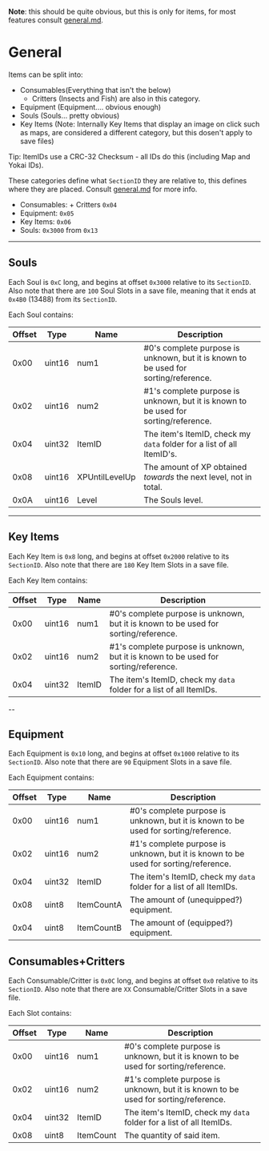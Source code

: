 **Note**: this should be quite obvious, but this is only for items, for most features consult [general.md](https://github.com/n123git/YWSaveEditor/blob/main/docs/general.md).

# General

Items can be split into:
* Consumables(Everything that isn't the below)
    * Critters (Insects and Fish) are also in this category.
* Equipment (Equipment.... obvious enough)
* Souls (Souls... pretty obvious)
* Key Items (Note: Internally Key Items that display an image on click such as maps, are considered a different category, but this dosen't apply to save files)

Tip: ItemIDs use a CRC-32 Checksum - all IDs do this (including Map and Yokai IDs).

These categories define what `SectionID` they are relative to, this defines where they are placed. Consult [general.md](https://github.com/n123git/YWSaveEditor/blob/main/docs/general.md) for more info.

* Consumables: + Critters `0x04`
* Equipment: `0x05`
* Key Items: `0x06`
* Souls: `0x3000` from `0x13`

---

## Souls

Each Soul is `0xC` long, and begins at offset `0x3000` relative to its `SectionID`. Also note that there are `100` Soul Slots in a save file, meaning that it ends at `0x4B0` (13488) from its `SectionID`.

Each Soul contains:

<!-- you wont believe how long it took me to realise each row can have a different length -->
<!-- I also didnt know that comments malformed a table but whatever -->
| Offset | Type    | Name             | Description           | 
|--------|---------|------------------|-----------------------|
| 0x00   | uint16  | num1             | #0's complete purpose is unknown, but it is known to be used for sorting/reference. |
| 0x02   | uint16  | num2             | #1's complete purpose is unknown, but it is known to be used for sorting/reference. |
| 0x04   | uint32  | ItemID           | The item's ItemID, check my `data` folder for a list of all ItemID's.|
| 0x08   | uint16  | XPUntilLevelUp   | The amount of XP obtained *towards* the next level, not in total. |
| 0x0A   | uint16  | Level            | The Souls level. |

---

## Key Items

Each Key Item is `0x8` long, and begins at offset `0x2000` relative to its `SectionID`. Also note that there are `180` Key Item Slots in a save file.

Each Key Item contains:

| Offset | Type    | Name             | Description           | 
|--------|---------|------------------|-----------------------|
| 0x00   | uint16  | num1             | #0's complete purpose is unknown, but it is known to be used for sorting/reference. |
| 0x02   | uint16  | num2             | #1's complete purpose is unknown, but it is known to be used for sorting/reference. |
| 0x04   | uint32  | ItemID           | The item's ItemID, check my `data` folder for a list of all ItemIDs.|

--

## Equipment

Each Equipment is `0x10` long, and begins at offset `0x1000` relative to its `SectionID`. Also note that there are `90` Equipment Slots in a save file.

Each Equipment contains:

| Offset | Type    | Name             | Description           | 
|--------|---------|------------------|-----------------------|
| 0x00   | uint16  | num1             | #0's complete purpose is unknown, but it is known to be used for sorting/reference. |
| 0x02   | uint16  | num2             | #1's complete purpose is unknown, but it is known to be used for sorting/reference. |
| 0x04   | uint32  | ItemID           | The item's ItemID, check my `data` folder for a list of all ItemIDs.|
| 0x08   | uint8   | ItemCountA       | The amount of (unequipped?) equipment. |
| 0x04   | uint8   | ItemCountB        | The amount of (equipped?) equipment.|

## Consumables+Critters

Each Consumable/Critter is `0x0C` long, and begins at offset `0x0` relative to its `SectionID`. Also note that there are `XX` Consumable/Critter Slots in a save file.

Each Slot contains: 

| Offset | Type    | Name             | Description           | 
|--------|---------|------------------|-----------------------|
| 0x00   | uint16  | num1             | #0's complete purpose is unknown, but it is known to be used for sorting/reference. |
| 0x02   | uint16  | num2             | #1's complete purpose is unknown, but it is known to be used for sorting/reference. |
| 0x04   | uint32  | ItemID           | The item's ItemID, check my `data` folder for a list of all ItemIDs.|
| 0x08   | uint8   | ItemCount       | The quantity of said item. |

